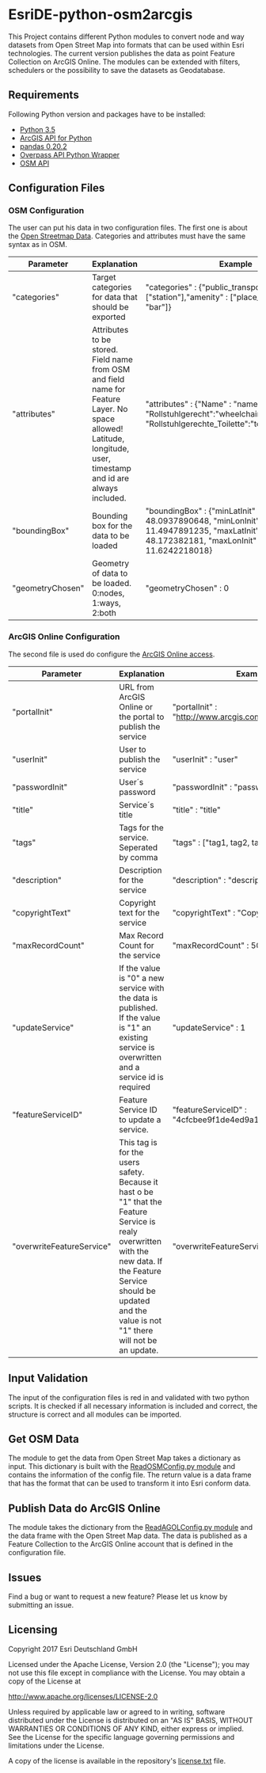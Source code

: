 # EsriDE-python-osm2arcgis

This Project contains different Python modules to convert node and way datasets from Open Street Map into formats that can be used within Esri technologies.
The current version publishes the data as point Feature Collection on ArcGIS Online. The modules can be extended with filters, schedulers or the possibility
to save the datasets as Geodatabase.

## Requirements

Following Python version and packages have to be installed:

* [Python 3.5](https://www.python.org/downloads/release/python-350/)
* [ArcGIS API for Python](https://developers.arcgis.com/python/)
* [pandas 0.20.2](http://pandas.pydata.org/)
* [Overpass API Python Wrapper](https://github.com/mvexel/overpass-api-python-wrapper)
* [OSM API](https://pypi.python.org/pypi/osmapi)

## Configuration Files

### OSM Configuration

The user can put his data in two configuration files. The first one is about the [Open Streetmap Data](osmconfig.json). Categories and attributes must have the same syntax as in OSM.

| Parameter | Explanation | Example |
| --- | --- | ---|
| "categories" | Target categories for data that should be exported | "categories" : {"public_transport" : ["station"],"amenity" : ["place_of_worship", "bar"]} |
| "attributes" | Attributes to be stored. Field name from OSM and field name for Feature Layer. No space allowed! Latitude, longitude, user, timestamp and id are always included. | "attributes" : {"Name" : "name", "Rollstuhlgerecht":"wheelchair", "Rollstuhlgerechte_Toilette":"toilets:wheelchair"} |
| "boundingBox" | Bounding box for the data to be loaded | "boundingBox" : {"minLatInit" : 48.0937890648, "minLonInit" : 11.4947891235, "maxLatInit" : 48.172382181, "maxLonInit" : 11.6242218018} |
| "geometryChosen" | Geometry of data to be loaded. 0:nodes, 1:ways, 2:both | "geometryChosen" : 0 |

### ArcGIS Online Configuration

The second file is used do configure the [ArcGIS Online access](agolconfig.json).

| Parameter | Explanation | Example |
| --- | --- | ---|
| "portalInit" | URL from ArcGIS Online or the portal to publish the service | "portalInit" : "http://www.arcgis.com/home/index.html" |
| "userInit" | User to publish the service | "userInit" : "user" |
| "passwordInit" | User´s password | "passwordInit" : "password" |
| "title" | Service´s title | "title" : "title" |
| "tags" | Tags for the service. Seperated by comma | "tags" : ["tag1, tag2, tag2"] |
| "description" | Description for the service | "description" : "description." |
| "copyrightText" | Copyright text for the service | "copyrightText" : "Copyright" |
| "maxRecordCount" | Max Record Count for the service | "maxRecordCount" : 5000 |
| "updateService" | If the value is "0" a new service with the data is published. If the value is "1" an existing service is overwritten and a service id is required | "updateService" : 1 |
| "featureServiceID" | Feature Service ID to update a service. | "featureServiceID" : "4cfcbee9f1de4ed9a167e0c7b8d11825" |
| "overwriteFeatureService" | This tag is for the users safety. Because it hast o be  "1" that the Feature Service is realy overwritten with the new data. If the Feature Service should be updated and the value is not "1" there will not be an update. | "overwriteFeatureService" : 1 |



## Input Validation
The input of the configuration files is red in and validated with two python scripts. It is checked if all necessary information is included and correct, the structure is correct and
all modules can be imported. 

## Get OSM Data
The module to get the data from Open Street Map takes a dictionary as input. This dictionary is built with the [ReadOSMConfig.py module](ReadOSMConfig.py) and contains the information
of the config file. The return value is a data frame that has the format that can be used to transform it into Esri conform data.

## Publish Data do ArcGIS Online
The module takes the dictionary from the [ReadAGOLConfig.py module](ReadAGOLConfig.py) and the data frame with the Open Street Map data. The data is published as a Feature Collection
to the ArcGIS Online account that is defined in the configuration file.

## Issues 
Find a bug or want to request a new feature? Please let us know by submitting an issue.

## Licensing

Copyright 2017 Esri Deutschland GmbH

Licensed under the Apache License, Version 2.0 (the "License"); you may not use this file except in compliance with the License. You may obtain a copy of the License at

http://www.apache.org/licenses/LICENSE-2.0

Unless required by applicable law or agreed to in writing, software distributed under the License is distributed on an "AS IS" BASIS, WITHOUT WARRANTIES OR CONDITIONS OF ANY KIND, either express or implied. See the License for the specific language governing permissions and limitations under the License.

A copy of the license is available in the repository's [license.txt](license.txt) file.